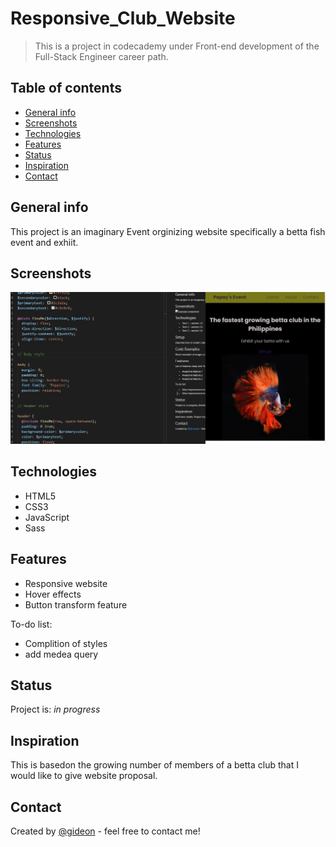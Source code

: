 # Responsive_Club_Website

> This is a project in codecademy under Front-end development of the Full-Stack Engineer career path.

## Table of contents

- [General info](#general-info)
- [Screenshots](#screenshots)
- [Technologies](#technologies)
- [Features](#features)
- [Status](#status)
- [Inspiration](#inspiration)
- [Contact](#contact)

## General info

This project is an imaginary Event orginizing website specifically a betta fish event and exhiit.

## Screenshots

![In progress](./resources/images/Project_screenshot.jpg)

## Technologies

- HTML5
- CSS3
- JavaScript
- Sass

## Features

- Responsive website
- Hover effects
- Button transform feature

To-do list:

- Complition of styles
- add medea query

## Status

Project is: _in progress_

## Inspiration

This is basedon the growing number of members of a betta club that I would like to give website proposal.

## Contact

Created by [@gideon](linkedin.com/in/gideon-flores-8b598417a) - feel free to contact me!
